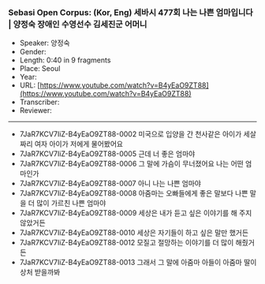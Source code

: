 ### Sebasi Open Corpus: (Kor, Eng) 세바시 477회 나는 나쁜 엄마입니다 | 양정숙 장애인 수영선수 김세진군 어머니

- Speaker: 양정숙
- Gender: 
- Length: 0:40 in 9 fragments
- Place: Seoul
- Year: 
- URL: [https://www.youtube.com/watch?v=B4yEaO9ZT88](https://www.youtube.com/watch?v=B4yEaO9ZT88)
- Transcriber: 
- Reviewer: 

---

- 7JaR7KCV7IiZ-B4yEaO9ZT88-0002 미국으로 입양을 간 천사같은 아이가 세살짜리 여자 아이가 저에게 물어봤어요
- 7JaR7KCV7IiZ-B4yEaO9ZT88-0005 근데 너 좋은 엄마야
- 7JaR7KCV7IiZ-B4yEaO9ZT88-0006 그 말에 가슴이 무너졌어요 나는 어떤 엄마인가
- 7JaR7KCV7IiZ-B4yEaO9ZT88-0007 아니 나는 나쁜 엄마야
- 7JaR7KCV7IiZ-B4yEaO9ZT88-0008 아줌마는 오빠들에게 좋은 말보다 나쁜 말을 더 많이 가르친 나쁜 엄마야
- 7JaR7KCV7IiZ-B4yEaO9ZT88-0009 세상은 내가 듣고 싶은 이야기를 해 주지 않았거든
- 7JaR7KCV7IiZ-B4yEaO9ZT88-0010 세상은 자기들이 하고 싶은 말만 했거든
- 7JaR7KCV7IiZ-B4yEaO9ZT88-0012 모질고 절망하는 이야기를 더 많이 해줬거든
- 7JaR7KCV7IiZ-B4yEaO9ZT88-0013 그래서 그 말에 아줌마 아들이 아줌마 딸이 상처 받을까봐
